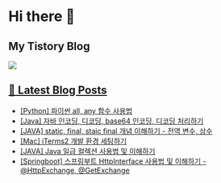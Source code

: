 # Hi there 👋

## My Tistory Blog

<p>
    <a href="https://kylo8.tistory.com"><img src="https://img.shields.io/badge/Tistory-000000?style=flat-square&logo=Tistory&logoColor=white"/>
</p>

## 📕 Latest Blog Posts

<ul><li><a href='https://kylo8.tistory.com/entry/Python-%ED%8C%8C%EC%9D%B4%EC%8D%AC-all-any-%ED%95%A8%EC%88%98-%EC%82%AC%EC%9A%A9%EB%B2%95' target='_blank'>[Python] 파이썬 all, any 함수 사용법</a></li><li><a href='https://kylo8.tistory.com/entry/Java-%EC%9E%90%EB%B0%94-%EC%9D%B8%EC%BD%94%EB%94%A9-%EB%94%94%EC%BD%94%EB%94%A9-base64-%EC%9D%B8%EC%BD%94%EB%94%A9-%EB%94%94%EC%BD%94%EB%94%A9-%EC%B2%98%EB%A6%AC%ED%95%98%EA%B8%B0' target='_blank'>[Java] 자바 인코딩, 디코딩, base64 인코딩, 디코딩 처리하기</a></li><li><a href='https://kylo8.tistory.com/entry/JAVA-static-final-staic-final-%EA%B0%9C%EB%85%90-%EC%9D%B4%ED%95%B4%ED%95%98%EA%B8%B0-%EC%A0%84%EC%97%AD-%EB%B3%80%EC%88%98-%EC%83%81%EC%88%98' target='_blank'>[JAVA] static, final, staic final 개념 이해하기 - 전역 변수, 상수</a></li><li><a href='https://kylo8.tistory.com/entry/Mac-iTerms2-%EA%B0%9C%EB%B0%9C-%ED%99%98%EA%B2%BD-%EC%84%B8%ED%8C%85%ED%95%98%EA%B8%B0' target='_blank'>[Mac] iTerms2 개발 환경 세팅하기</a></li><li><a href='https://kylo8.tistory.com/entry/JAVA-Java-%EC%9D%BC%EA%B8%89-%EC%BB%AC%EB%A0%89%EC%85%98-%EC%82%AC%EC%9A%A9%EB%B2%95-%EB%B0%8F-%EC%9D%B4%ED%95%B4%ED%95%98%EA%B8%B0' target='_blank'>[JAVA] Java 일급 컬렉션 사용법 및 이해하기</a></li><li><a href='https://kylo8.tistory.com/entry/Springboot-%EC%8A%A4%ED%94%84%EB%A7%81%EB%B6%80%ED%8A%B8-HttpInterface-%EC%82%AC%EC%9A%A9%EB%B2%95-%EB%B0%8F-%EC%9D%B4%ED%95%B4%ED%95%98%EA%B8%B0-HttpExchange-GetExchange' target='_blank'>[Springboot] 스프링부트 HttpInterface 사용법 및 이해하기 - @HttpExchange, @GetExchange</a></li></ul>